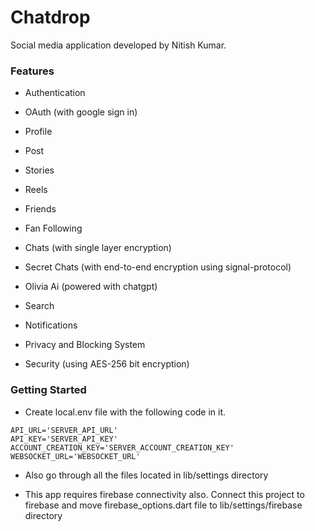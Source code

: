 # Chatdrop

Social media application developed by Nitish Kumar.

### Features

- Authentication

- OAuth (with google sign in)

- Profile 

- Post

- Stories

- Reels

- Friends

- Fan Following

- Chats (with single layer encryption)

- Secret Chats (with end-to-end encryption using signal-protocol)

- Olivia Ai (powered with chatgpt)

- Search

- Notifications

- Privacy and Blocking System

- Security (using AES-256 bit encryption)

### Getting Started

- Create local.env file with the following code in it.

```
API_URL='SERVER_API_URL'
API_KEY='SERVER_API_KEY'
ACCOUNT_CREATION_KEY='SERVER_ACCOUNT_CREATION_KEY'
WEBSOCKET_URL='WEBSOCKET_URL'
```

- Also go through all the files located in lib/settings directory

- This app requires firebase connectivity also. Connect this project to firebase and move firebase_options.dart file to lib/settings/firebase directory
